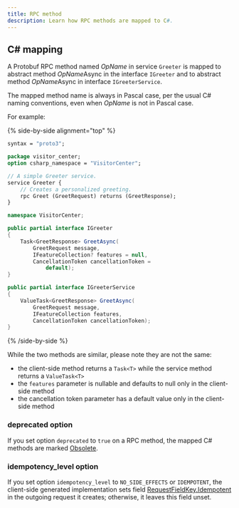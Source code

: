 ```yaml
---
title: RPC method
description: Learn how RPC methods are mapped to C#.
---
```


## C# mapping

A Protobuf RPC method named _OpName_ in service `Greeter` is mapped to abstract method *OpName*Async in the interface
`IGreeter` and to abstract method *OpName*Async in interface `IGreeterService`.

The mapped method name is always in Pascal case, per the usual C# naming conventions, even when _OpName_ is not in
Pascal case.

For example:

{% side-by-side alignment="top" %}

```protobuf
syntax = "proto3";

package visitor_center;
option csharp_namespace = "VisitorCenter";

// A simple Greeter service.
service Greeter {
    // Creates a personalized greeting.
    rpc Greet (GreetRequest) returns (GreetResponse);
}
```

```csharp
namespace VisitorCenter;

public partial interface IGreeter
{
    Task<GreetResponse> GreetAsync(
        GreetRequest message,
        IFeatureCollection? features = null,
        CancellationToken cancellationToken =
            default);
}

public partial interface IGreeterService
{
    ValueTask<GreetResponse> GreetAsync(
        GreetRequest message,
        IFeatureCollection features,
        CancellationToken cancellationToken);
}
```

{% /side-by-side %}

While the two methods are similar, please note they are not the same:

- the client-side method returns a `Task<T>` while the service method returns a `ValueTask<T>`
- the `features` parameter is nullable and defaults to null only in the client-side method
- the cancellation token parameter has a default value only in the client-side method

### deprecated option

If you set option `deprecated` to `true` on a RPC method, the mapped C# methods are marked [Obsolete].

### idempotency_level option

If you set option `idempotency_level` to `NO_SIDE_EFFECTS` or `IDEMPOTENT`, the client-side generated implementation
sets field [RequestFieldKey.Idempotent] in the outgoing request it creates; otherwise, it leaves this field unset.

[Obsolete]: https://learn.microsoft.com/en-us/dotnet/api/system.obsoleteattribute
[RequestFieldKey.Idempotent]: csharp:IceRpc.RequestFieldKey#Idempotent
